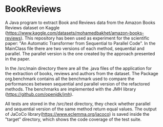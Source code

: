 # BookReviews
A Java program to extract Book and Reviews data from the Amazon Books Reviews dataset on Kaggle (https://www.kaggle.com/datasets/mohamedbakhet/amazon-books-reviews).
This repository has been used as experiment for the scientific paper: "An Automatic Transformer from Sequential to Parallel Code". In the MainClass file there are
two versions of each method, sequential and parallel. The parallel version is the one created by the approach presented in the paper.

In the /src/main directory there are all the .java files of the application for the extraction of books, reviews and authors from the dataset.
The Package org.benchmark contains all the benchmark used to compare the performances between sequential and parallel version of the refactored methods.
The benchmarks are implemented with the JMH library (https://github.com/openjdk/jmh).

All tests are stored in the /src/test directory, they check whether parallel and sequential version of the same method return equal values.
The output of JaCoCo library(https://www.eclemma.org/jacoco) is saved inside the "target" directory, which shows the code coverage of the test suite.
